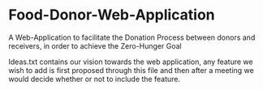 # Food-Donor-Web-Application
A Web-Application to facilitate the Donation Process between donors and receivers, in order to achieve the Zero-Hunger Goal


Ideas.txt contains our vision towards the web application, any feature we wish to add is first proposed through this file and then after a meeting we would decide whether or not to include the feature.
